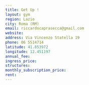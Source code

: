 ```yaml
---
title: Get Up !
layout: gym
region: Lazio
city: Roma (RM)
email: riccardocaprasecca@gmail.com
website: 
address: Via Vincenzo Statella 19
phone: 06 5514714
latitude: 41.853972
longitude: 12.451197
annual_fee: 
ingress_price: 
structures: 
monthly_subscription_price: 
rent: 
---
```


